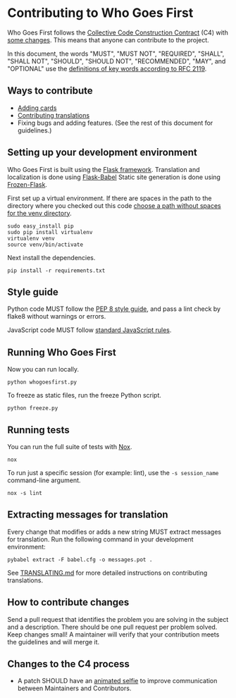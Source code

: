 # Contributing to Who Goes First

Who Goes First follows the [Collective Code Construction
Contract](http://rfc.zeromq.org/spec:22) (C4) with [some
changes](#changes-to-the-c4-process). This means that anyone can contribute to
the project.

In this document, the words "MUST", "MUST NOT", "REQUIRED", "SHALL",
"SHALL NOT", "SHOULD", "SHOULD NOT", "RECOMMENDED",  "MAY", and "OPTIONAL" use
the [definitions of key words according to RFC
2119](https://www.ietf.org/rfc/rfc2119.txt).


## Ways to contribute

- [Adding cards](docs/ADDING_CARDS.md)
- [Contributing translations](docs/TRANSLATING.md)
- Fixing bugs and adding features. (See the rest of this document for
  guidelines.)


## Setting up your development environment

Who Goes First is built using the [Flask framework](http://flask.pocoo.org/).
Translation and localization is done using
[Flask-Babel](https://pythonhosted.org/Flask-Babel/)
Static site generation is done using
[Frozen-Flask](http://pythonhosted.org/Frozen-Flask/).

First set up a virtual environment. If there are spaces in the path to
the directory where you checked out this code [choose a path without spaces for
the venv directory](https://github.com/pypa/virtualenv/issues/53).

```
sudo easy_install pip
sudo pip install virtualenv
virtualenv venv
source venv/bin/activate
```

Next install the dependencies.

```
pip install -r requirements.txt
```


## Style guide

Python code MUST follow the [PEP 8 style
guide](https://www.python.org/dev/peps/pep-0008/), and pass a lint check by
flake8 without warnings or errors.

JavaScript code MUST follow [standard JavaScript
rules](http://standardjs.com/rules.html).


## Running Who Goes First

Now you can run locally.

```
python whogoesfirst.py
```

To freeze as static files, run the freeze Python script.

```
python freeze.py
```


## Running tests

You can run the full suite of tests with
[Nox](https://nox.readthedocs.io/en/latest/).

```
nox
```

To run just a specific session (for example: lint), use the `-s session_name`
command-line argument.

```
nox -s lint
```


## Extracting messages for translation

Every change that modifies or adds a new string MUST extract messages for
translation. Run the following command in your development environment:

```
pybabel extract -F babel.cfg -o messages.pot .
```

See [TRANSLATING.md](docs/TRANSLATING.md) for more detailed instructions on
contributing translations.


## How to contribute changes

Send a pull request that identifies the problem you are solving in the subject
and a description. There should be one pull request per problem solved. Keep
changes small! A maintainer will verify that your contribution meets the
guidelines and will merge it.


## Changes to the C4 process

- A patch SHOULD have an [animated
  selfie](http://www.threechords.org/blog/how-animated-gif-selfies-fixed-our-teams-morale/)
  to improve communication between Maintainers and Contributors.
